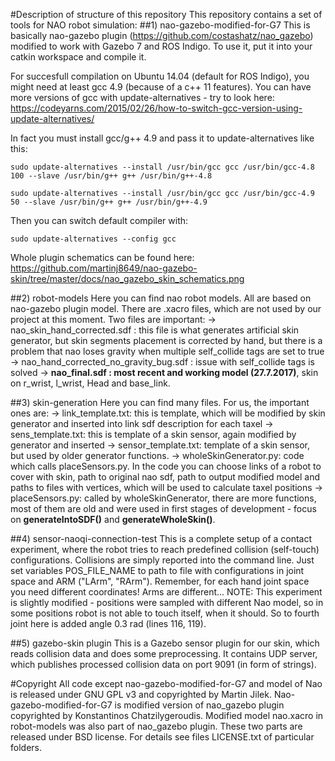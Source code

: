 #Description of structure of this repository
This repository contains a set of tools for NAO robot simulation:
##1) nao-gazebo-modified-for-G7
This is basically nao-gazebo plugin (https://github.com/costashatz/nao_gazebo) modified to work with Gazebo 7 and ROS Indigo.
To use it, put it into your catkin workspace and compile it. 

For succesfull compilation on Ubuntu 14.04 (default for ROS Indigo), you might need at least gcc 4.9 (because of a c++ 11 features). You can have more versions of gcc with update-alternatives - try to look here: https://codeyarns.com/2015/02/26/how-to-switch-gcc-version-using-update-alternatives/

In fact you must install gcc/g++ 4.9 and pass it to update-alternatives like this:

    sudo update-alternatives --install /usr/bin/gcc gcc /usr/bin/gcc-4.8 100 --slave /usr/bin/g++ g++ /usr/bin/g++-4.8

    sudo update-alternatives --install /usr/bin/gcc gcc /usr/bin/gcc-4.9 50 --slave /usr/bin/g++ g++ /usr/bin/g++-4.9

Then you can switch default compiler with:

    sudo update-alternatives --config gcc

Whole plugin schematics can be found here: https://github.com/martinj8649/nao-gazebo-skin/tree/master/docs/nao_gazebo_skin_schematics.png

##2) robot-models
Here you can find nao robot models. All are based on nao-gazebo plugin model. There are .xacro files, which are not used by our project at this moment. Two files are important:
 -> nao_skin_hand_corrected.sdf : this file is what generates artificial skin generator, but skin segments placement is corrected by hand, but there is a problem that nao loses gravity when multiple self_collide tags are set to true
 -> nao_hand_corrected_no_gravity_bug.sdf : issue with self_collide tags is solved
 -> __nao_final.sdf : most recent and working model (27.7.2017)__, skin on r_wrist, l_wrist, Head and base_link.

##3) skin-generation
Here you can find many files. For us, the important ones are:
-> link_template.txt: this is template, which will be modified by skin generator and inserted into link sdf description for each taxel
-> sens_template.txt: this is template of a skin sensor, again modified by generator and inserted
-> sensor_template.txt: template of a skin sensor, but used by older generator functions.
-> wholeSkinGenerator.py: code which calls placeSensors.py. In the code you can choose links of a robot to cover with skin, path to original nao sdf, path to output modified model and paths to files with vertices, which will be used to calculate taxel positions
-> placeSensors.py: called by wholeSkinGenerator, there are more functions, most of them 
are old and were used in first stages of development - focus on __generateIntoSDF()__ and __generateWholeSkin()__.

##4) sensor-naoqi-connection-test
This is a complete setup of a contact experiment, where the robot tries to reach predefined collision (self-touch) configurations. Collisions are simply reported into the command line.
Just set variables POS_FILE_NAME to path to file with configurations in joint space and ARM ("LArm", "RArm"). Remember, for each hand joint space you need different coordinates! Arms are different...
NOTE: This experiment is slightly modified - positions were sampled with different Nao model, so in some positions robot is not able to touch itself, when it should. So to fourth joint here is added angle 0.3 rad (lines 116, 119).

##5) gazebo-skin plugin
This is a Gazebo sensor plugin for our skin, which reads collision data and does some preprocessing. It contains UDP server, which publishes processed collision data on port 9091 (in form of strings).

#Copyright
All code except nao-gazebo-modified-for-G7 and model of Nao is released under GNU GPL v3 and copyrighted by Martin Jilek. Nao-gazebo-modified-for-G7 is modified version of nao_gazebo plugin copyrighted by Konstantinos Chatzilygeroudis. Modified model nao.xacro in robot-models was also part of nao_gazebo plugin. These two parts are released under BSD license. For details see files LICENSE.txt of particular folders.

